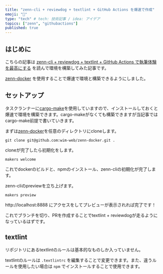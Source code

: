 ```yaml
---
title: "zenn-cli + reviewdog + textlint + GitHub Actions を爆速で作成"
emoji: "🏃"
type: "tech" # tech: 技術記事 / idea: アイデア
topics: ["zenn", "githubactions"]
published: true
---
```


## はじめに

こちらの記事は [zenn-cli + reviewdog + textlint + GitHub Actions で執筆体験を最高にする](https://zenn.dev/serima/articles/4dac7baf0b9377b0b58b) を読んで環境を構築してみた記事です。

[zenn-docker](https://github.com/wim-web/zenn-docker) を使用することで爆速で環境と構築できるようにしました。

## セットアップ

タスクランナーに[cargo-make](https://github.com/sagiegurari/cargo-make)を使用していますので、インストールしておくと爆速で環境を構築できます。cargo-makeがなくても構築できますが当記事ではcargo-make前提で書いていきます。

まずは[zenn-docker](https://github.com/wim-web/zenn-docker)を任意のディレクトリにcloneします。

```
git clone git@github.com:wim-web/zenn-docker.git .
```

cloneが完了したら初期化をします。

```
makers welcome
```

これでdockerのビルドと、npmのインストール、zenn-cliの初期化が完了します。

zenn-cliのpreviewを立ち上げます。

```
makers preview
```

http://localhost:8888 にアクセスをしてプレビューが表示されれば完了です！

これでブランチを切り、PRを作成することでtextlint + reviewdogが走るようになっているはずです。

## textlint

リポジトリにあるtextlintのルールは基本的なものしか入っていません。

textlintのルールは `.textlintrc` を編集することで変更できます。また、違うルールを使用したい場合は `npm` でインストールすることで使用できます。